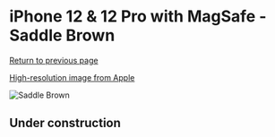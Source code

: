 # iPhone 12 & 12 Pro with MagSafe - Saddle Brown

[Return to previous page](/iphone_12)

[High-resolution image from Apple](https://store.storeimages.cdn-apple.com/8756/as-images.apple.com/is/MHKF3?wid=4500&hei=4500&fmt=png)

<div style="width: 500px"><img src="/almost_uncompressed/MHKF3.webp" alt="Saddle Brown"></div>

## Under construction
